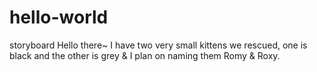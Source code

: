 # hello-world
storyboard
Hello there~
I have two very small kittens we rescued, one is black and the other is grey & I plan on naming them Romy & Roxy.
